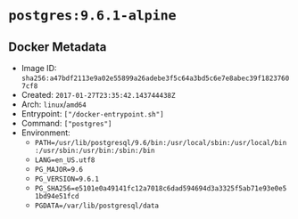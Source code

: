 # `postgres:9.6.1-alpine`

## Docker Metadata

- Image ID: `sha256:a47bdf2113e9a02e55899a26adebe3f5c64a3bd5c6e7e8abec39f18237607cf8`
- Created: `2017-01-27T23:35:42.143744438Z`
- Arch: `linux`/`amd64`
- Entrypoint: `["/docker-entrypoint.sh"]`
- Command: `["postgres"]`
- Environment:
  - `PATH=/usr/lib/postgresql/9.6/bin:/usr/local/sbin:/usr/local/bin:/usr/sbin:/usr/bin:/sbin:/bin`
  - `LANG=en_US.utf8`
  - `PG_MAJOR=9.6`
  - `PG_VERSION=9.6.1`
  - `PG_SHA256=e5101e0a49141fc12a7018c6dad594694d3a3325f5ab71e93e0e51bd94e51fcd`
  - `PGDATA=/var/lib/postgresql/data`
